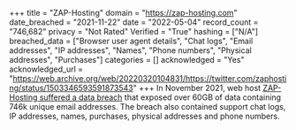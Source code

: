 +++
title = "ZAP-Hosting"
domain = "https://zap-hosting.com"
date_breached = "2021-11-22"
date = "2022-05-04"
record_count = "746,682"
privacy = "Not Rated"
Verified = "True"
hashing = ["N/A"]
breached_data = ["Browser user agent details", "Chat logs", "Email addresses", "IP addresses", "Names", "Phone numbers", "Physical addresses", "Purchases"]
categories = []
acknowledged = "Yes"
acknowledged_url = "https://web.archive.org/web/20220320104831/https://twitter.com/zaphosting/status/1503346593591873543"
+++
In November 2021, web host <a href="https://twitter.com/zaphosting/status/1503346593591873543" target="_blank" rel="noopener">ZAP-Hosting suffered a data breach</a> that exposed over 60GB of data containing 746k unique email addresses. The breach also contained support chat logs, IP addresses, names, purchases, physical addresses and phone numbers.